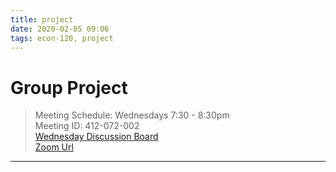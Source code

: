 ```yaml
---
title: project
date: 2020-02-05 09:06
tags: econ-120, project
---
```


# Group Project
> Meeting Schedule: Wednesdays 7:30 - 8:30pm<br>
> Meeting ID: 412-072-002<br>
> [Wednesday Discussion Board](https://sdccd.instructure.com/courses/2381435/discussion_topics/14047093)<br>
> [Zoom Url](https://cccconfer.zoom.us/j/412072002)<br>
---
